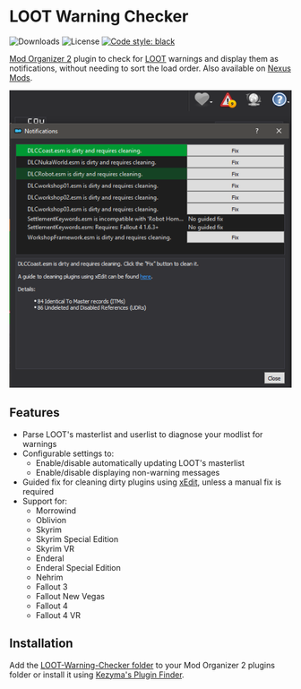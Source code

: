 # LOOT Warning Checker
![Downloads](https://img.shields.io/github/downloads/JonathanFeenstra/modorganizer-loot-warning-checker/total)
![License](https://img.shields.io/github/license/JonathanFeenstra/modorganizer-loot-warning-checker)
[![Code style: black](https://img.shields.io/badge/code%20style-black-000000.svg)](https://github.com/psf/black)

[Mod Organizer 2](https://github.com/ModOrganizer2/modorganizer) plugin to check for [LOOT](https://github.com/loot/loot) warnings and display them as notifications, without needing to sort the load order. Also available on [Nexus Mods](https://nexusmods.com/site/mods/323).

![example](/img/example.png)

## Features
- Parse LOOT's masterlist and userlist to diagnose your modlist for warnings
- Configurable settings to:
    - Enable/disable automatically updating LOOT's masterlist
    - Enable/disable displaying non-warning messages
- Guided fix for cleaning dirty plugins using [xEdit](https://github.com/TES5Edit/TES5Edit), unless a manual fix is required
- Support for:
    - Morrowind
    - Oblivion
    - Skyrim
    - Skyrim Special Edition
    - Skyrim VR
    - Enderal
    - Enderal Special Edition
    - Nehrim
    - Fallout 3
    - Fallout New Vegas
    - Fallout 4
    - Fallout 4 VR

## Installation
Add the [LOOT-Warning-Checker folder](/LOOT-Warning-Checker) to your Mod Organizer 2 plugins folder or install it using [Kezyma's Plugin Finder](https://www.nexusmods.com/skyrimspecialedition/mods/59869).